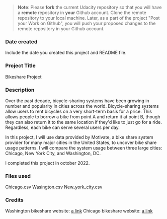 >**Note**: Please **fork** the current Udacity repository so that you will have a **remote** repository in **your** Github account. Clone the remote repository to your local machine. Later, as a part of the project "Post your Work on Github", you will push your proposed changes to the remote repository in your Github account.

### Date created
Include the date you created this project and README file.

### Project Title
Bikeshare Project

### Description
Over the past decade, bicycle-sharing systems have been growing in number and popularity in cities across the world.
Bicycle-sharing systems allow users to rent bicycles on a very short-term basis for a price. This allows people to borrow a bike from point A and return it at point B, though they can also return it to the same location if they'd like to just go for a ride. Regardless, each bike can serve several users per day.

In this project, I will use data provided by Motivate, a bike share system provider for many major cities in the United States, to uncover bike share usage patterns. I will compare the system usage between three large cities: Chicago, New York City, and Washington, DC.

I completed this project in october 2022.

### Files used
Chicago.csv
Wasington.csv
New_york_city.csv

### Credits
Washington bikeshare website: [a link](https://nextcity.org/bike-share?gclid=Cj0KCQiA37KbBhDgARIsAIzce17V9caP6guC4Y72VvDYAMs4t16gtOGUgGUC55uK5PEAbWIxGQzkGWwaAgKkEALw_wcB)
Chicago bikeshare website: [a link](https://www.kozy.com/articles/electric-bikes-pg1794.htm?gclid=Cj0KCQiA37KbBhDgARIsAIzce16e-yQhXoFVn-EFZSswjBkXUR2yo-jwOwRlW4VYG4WRxr_Bm0VSp8AaAuGaEALw_wcB)
